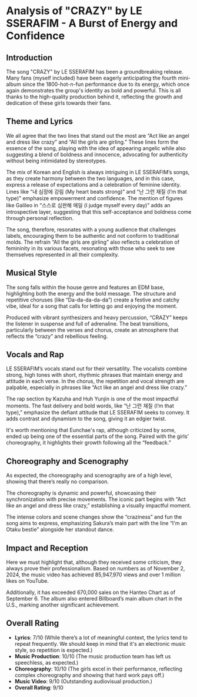 # Analysis of "CRAZY" by LE SSERAFIM - A Burst of Energy and Confidence

## Introduction

The song "CRAZY" by LE SSERAFIM has been a groundbreaking release. Many fans (myself included) have been eagerly anticipating the fourth mini-album since the 1800-hot-n-fun performance due to its energy, which once again demonstrates the group's identity as bold and powerful. This is all thanks to the high-quality production behind it, reflecting the growth and dedication of these girls towards their fans.

## Theme and Lyrics

We all agree that the two lines that stand out the most are “Act like an angel and dress like crazy” and “All the girls are girling.” These lines form the essence of the song, playing with the idea of appearing angelic while also suggesting a blend of boldness and innocence, advocating for authenticity without being intimidated by stereotypes.

The mix of Korean and English is always intriguing in LE SSERAFIM’s songs, as they create harmony between the two languages, and in this case, express a release of expectations and a celebration of feminine identity. Lines like “내 심장에 강림 (My heart beats strong)” and “난 그런 재질 (I’m that type)” emphasize empowerment and confidence. The mention of figures like Galileo in “스스로 심판해 매일 (I judge myself every day)” adds an introspective layer, suggesting that this self-acceptance and boldness come through personal reflection.

The song, therefore, resonates with a young audience that challenges labels, encouraging them to be authentic and not conform to traditional molds. The refrain “All the girls are girling” also reflects a celebration of femininity in its various facets, resonating with those who seek to see themselves represented in all their complexity.

## Musical Style

The song falls within the house genre and features an EDM base, highlighting both the energy and the bold message. The structure and repetitive choruses (like “Da-da-da-da-da”) create a festive and catchy vibe, ideal for a song that calls for letting go and enjoying the moment.

Produced with vibrant synthesizers and heavy percussion, “CRAZY” keeps the listener in suspense and full of adrenaline. The beat transitions, particularly between the verses and chorus, create an atmosphere that reflects the “crazy” and rebellious feeling.

## Vocals and Rap

LE SSERAFIM’s vocals stand out for their versatility. The vocalists combine strong, high tones with short, rhythmic phrases that maintain energy and attitude in each verse. In the chorus, the repetition and vocal strength are palpable, especially in phrases like “Act like an angel and dress like crazy.”

The rap section by Kazuha and Huh Yunjin is one of the most impactful moments. The fast delivery and bold words, like “난 그런 재질 (I’m that type),” emphasize the defiant attitude that LE SSERAFIM seeks to convey. It adds contrast and dynamism to the song, giving it an edgier twist.

It's worth mentioning that Eunchae's rap, although criticized by some, ended up being one of the essential parts of the song. Paired with the girls’ choreography, it highlights their growth following all the “feedback.”

## Choreography and Scenography

As expected, the choreography and scenography are of a high level, showing that there’s really no comparison.

The choreography is dynamic and powerful, showcasing their synchronization with precise movements. The iconic part begins with “Act like an angel and dress like crazy,” establishing a visually impactful moment.

The intense colors and scene changes show the “craziness” and fun the song aims to express, emphasizing Sakura’s main part with the line “I'm an Otaku bestie” alongside her standout dance.

## Impact and Reception

Here we must highlight that, although they received some criticism, they always prove their professionalism. Based on numbers as of November 2, 2024, the music video has achieved 85,947,970 views and over 1 million likes on YouTube.

Additionally, it has exceeded 670,000 sales on the Hanteo Chart as of September 6. The album also entered Billboard’s main album chart in the U.S., marking another significant achievement.

## Overall Rating 

- **Lyrics**: 7/10 (While there’s a lot of meaningful context, the lyrics tend to repeat frequently. We should keep in mind that it's an electronic music style, so repetition is expected.)
- **Music Production**: 10/10 (The music production team has left us speechless, as expected.)
- **Choreography**: 10/10 (The girls excel in their performance, reflecting complex choreography and showing that hard work pays off.)
- **Music Video**: 9/10 (Outstanding audiovisual production.)
- **Overall Rating**: 9/10